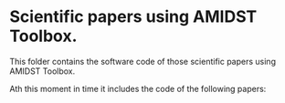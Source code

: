 # Scientific papers using AMIDST Toolbox.

This folder contains the software code of those scientific papers using AMIDST Toolbox. 

Ath this moment in time it includes the code of the following papers:

>  